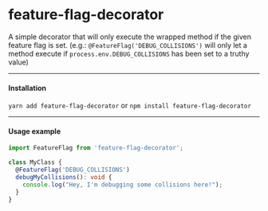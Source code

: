 # feature-flag-decorator

A simple decorator that will only execute the wrapped method if the given feature flag is set.
(e.g.: `@FeatureFlag('DEBUG_COLLISIONS')` will only let a method execute if `process.env.DEBUG_COLLISIONS` has been set to a truthy value)

---

#### Installation

`yarn add feature-flag-decorator`
or
`npm install feature-flag-decorator`

---

#### Usage example

```typescript
import FeatureFlag from 'feature-flag-decorator';

class MyClass {
  @FeatureFlag('DEBUG_COLLISIONS')
  debugMyCollisions(): void {
    console.log("Hey, I'm debugging some collisions here!");
  }
}
```
